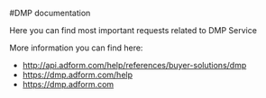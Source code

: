 #DMP documentation

Here you can find most important requests related to DMP Service

More information you can find here:
* http://api.adform.com/help/references/buyer-solutions/dmp
* https://dmp.adform.com/help
* https://dmp.adform.com
